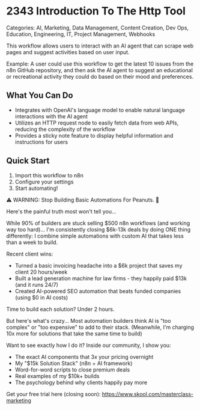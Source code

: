 # 2343 Introduction To The Http Tool

Categories: AI, Marketing, Data Management, Content Creation, Dev Ops, Education, Engineering, IT, Project Management, Webhooks

This workflow allows users to interact with an AI agent that can scrape web pages and suggest activities based on user input.

Example: A user could use this workflow to get the latest 10 issues from the n8n GitHub repository, and then ask the AI agent to suggest an educational or recreational activity they could do based on their mood and preferences.

## What You Can Do
- Integrates with OpenAI's language model to enable natural language interactions with the AI agent
- Utilizes an HTTP request node to easily fetch data from web APIs, reducing the complexity of the workflow
- Provides a sticky note feature to display helpful information and instructions for users

## Quick Start
1. Import this workflow to n8n
2. Configure your settings
3. Start automating!

⚠️ WARNING: Stop Building Basic Automations For Peanuts. 🚫

Here's the painful truth most won't tell you...

While 90% of builders are stuck selling $500 n8n workflows (and working way too hard)...
I'm consistently closing $6k-13k deals by doing ONE thing differently:
I combine simple automations with custom AI that takes less than a week to build.

Recent client wins:
* Turned a basic invoicing headache into a $6k project that saves my client 20 hours/week
* Built a lead generation machine for law firms - they happily paid $13k (and it runs 24/7)
* Created AI-powered SEO automation that beats funded companies (using $0 in AI costs)

Time to build each solution? Under 2 hours.

But here's what's crazy...
Most automation builders think AI is "too complex" or "too expensive" to add to their stack.
(Meanwhile, I'm charging 10x more for solutions that take the same time to build)

Want to see exactly how I do it?
Inside our community, I show you:
* The exact AI components that 3x your pricing overnight
* My "$15k Solution Stack" (n8n + AI framework)
* Word-for-word scripts to close premium deals
* Real examples of my $10k+ builds
* The psychology behind why clients happily pay more

Get your free trial here (closing soon): https://www.skool.com/masterclass-marketing
